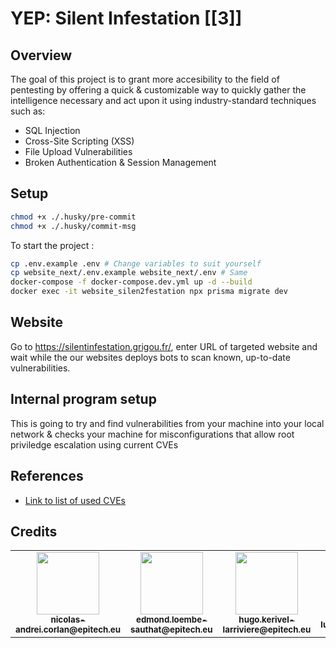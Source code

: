 # YEP: Silent Infestation [[**3**]]

## Overview

The goal of this project is to grant more accesibility to the field of pentesting by offering a quick & customizable way to quickly gather the intelligence necessary and act upon it using industry-standard techniques such as:

- SQL Injection
- Cross-Site Scripting (XSS)
- File Upload Vulnerabilities
- Broken Authentication & Session Management

## Setup

```bash
chmod +x ./.husky/pre-commit
chmod +x ./.husky/commit-msg
```

To start the project :

```bash
cp .env.example .env # Change variables to suit yourself
cp website_next/.env.example website_next/.env # Same
docker-compose -f docker-compose.dev.yml up -d --build
docker exec -it website_silen2festation npx prisma migrate dev
```

## Website

Go to https://silentinfestation.grigou.fr/, enter URL of targeted website and wait while the our websites deploys bots to scan known, up-to-date vulnerabilities.

## Internal program setup

This is going to try and find vulnerabilities from your machine into your local network & checks your machine for misconfigurations that allow root priviledge escalation using current CVEs

## References

- [Link to list of used CVEs](https://gitlab.com/exploit-database)

## Credits

<table>
  <tr>
    <td align="center">
      <a
        href="https://github.com/Vulcanosaurus"
        ><img src="https://github.com/EpitechMscProPromo2025/T-YEP-600-PAR-6-1-finalproject-lucas.laruelle/tree/main/website_next/public/assets/nicolas-andrei.corlan@epitech.eu.jpg" width="100px;" alt="" /><br /><sub
          ><b>nicolas-andrei.corlan@epitech.eu</b></sub
        ></a
      ><br />
    </td>
    <td align="center">
      <a
        href="https://github.com/edmond-loembe"
        ><img src="https://github.com/EpitechMscProPromo2025/T-YEP-600-PAR-6-1-finalproject-lucas.laruelle/tree/main/website_next/public/assets/edmond.loembe-sauthat@epitech.eu.jpg" width="100px;" alt="" /><br /><sub
          ><b>edmond.loembe-sauthat@epitech.eu</b></sub
        ></a
      ><br />
    </td>
    <td align="center">
      <a
        href="https://github.com/Ukher"
        ><img src="https://github.com/EpitechMscProPromo2025/T-YEP-600-PAR-6-1-finalproject-lucas.laruelle/tree/main/website_next/public/assets/hugo.kerivel-larriviere@epitech.eu.jpg" width="100px;" alt="" /><br /><sub
          ><b>hugo.kerivel-larriviere@epitech.eu</b></sub
        ></a
      ><br />
    </td>
    <td align="center">
      <a
        href="https://this-person-does-not-exist.com"
        ><img src="https://github.com/EpitechMscProPromo2025/T-YEP-600-PAR-6-1-finalproject-lucas.laruelle/tree/main/website_next/public/assets/lucas.laruelle@epitech.eu.jpg" width="100px;" alt="" /><br /><sub
          ><b>lucas.laruelle@epitech.eu</b></sub
        ></a
      ><br />
    </td>
    <td align="center">
      <a
        href="https://github.com/ThibautWa"
        ><img src="https://github.com/EpitechMscProPromo2025/T-YEP-600-PAR-6-1-finalproject-lucas.laruelle/tree/main/website_next/public/assets/thibaut.jager@epitech.eu.jpg" width="100px;" alt="" /><br /><sub
          ><b>thibaut.jager@epitech.eu</b></sub
        ></a
      ><br />
    </td>
  </tr>
</table>

